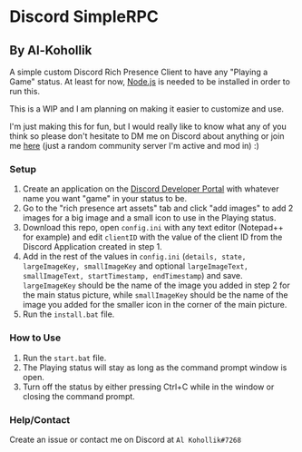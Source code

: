 # Discord SimpleRPC
## By Al-Kohollik
A simple custom Discord Rich Presence Client to have any "Playing a Game" status.
At least for now, [Node.js](https://nodejs.org/en/) is needed to be installed in order to run this.

This is a WIP and I am planning on making it easier to customize and use.

I'm just making this for fun, but I would really like to know what any of you think so please don't hesitate to DM me on Discord about anything or join me [here](https://discord.gg/ejMgVqFd) (just a random community server I'm active and mod in) :)


### Setup
1. Create an application on the [Discord Developer Portal](https://discord.com/developers/applications) with whatever name you want "game" in your status to be.
2. Go to the "rich presence art assets" tab and click "add images" to add 2 images for a big image and a small icon to use in the Playing status.
3. Download this repo, open `config.ini` with any text editor (Notepad++ for example) and edit `clientID` with the value of the client ID from the Discord Application created in step 1.
4. Add in the rest of the values in `config.ini` (`details, state, largeImageKey, smallImageKey` and optional `largeImageText, smallImageText, startTimestamp, endTimestamp`) and save. `largeImageKey` should be the name of the image you added in step 2 for the main status picture, while `smallImageKey` should be the name of the image you added for the smaller icon in the corner of the main picture.
5. Run the `install.bat` file.
### How to Use
1. Run the `start.bat` file.
2. The Playing status will stay as long as the command prompt window is open.
3. Turn off the status by either pressing Ctrl+C while in the window or closing the command prompt.

### Help/Contact
Create an issue or contact me on Discord at `Al Kohollik#7268`